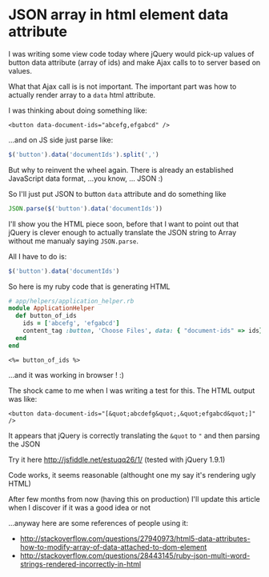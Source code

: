 # JSON array in html element data attribute

I was writing some view code today where jQuery would pick-up
values of button data attribute (array of ids) and make Ajax
calls to to server based on values.

What that Ajax call is is not important. The important part was
how to actually render array to a `data` html attribute.

I was thinking about doing something like:

```markup
<button data-document-ids="abcefg,efgabcd" />
```

...and on JS side just parse like:

```javascript
$('button').data('documentIds').split(',')
```

But why to reinvent the wheel again. There is already an established
JavaScript data format, ...you know, ... JSON :)

So I'll just put JSON to button `data` attribute and do something like


```javascript
JSON.parse($('button').data('documentIds'))
```

I'll show you the HTML piece soon, before that I want to point out
that jQuery is clever enough to actually translate the JSON string to
Array without me manualy saying `JSON.parse`.

All I have to do is:

```javascript
$('button').data('documentIds')
```

So here is my ruby code  that is generating HTML

```ruby
# app/helpers/application_helper.rb
module ApplicationHelper
  def button_of_ids
    ids = ['abcefg', 'efgabcd']
    content_tag :button, 'Choose Files', data: { "document-ids" => ids}
  end
end
```

```markup
<%= button_of_ids %>
```

...and it was working in browser ! :)

The shock came to me when I was writing a test for this. The HTML output
was like:

```markup
<button data-document-ids="[&quot;abcdefg&quot;,&quot;efgabcd&quot;]" />
```

It appears that jQuery is correctly translating the `&quot` to `"` and then
parsing the JSON

Try it here http://jsfiddle.net/estuqq26/1/  (tested with jQuery 1.9.1)

Code works, it seems reasonable (althought one my say it's rendering ugly HTML)

After few months from now (having this on production) I'll update this article
when I discover if it was a good idea or not

...anyway here are some references of people using it:

* http://stackoverflow.com/questions/27940973/html5-data-attributes-how-to-modify-array-of-data-attached-to-dom-element
* http://stackoverflow.com/questions/28443145/ruby-json-multi-word-strings-rendered-incorrectly-in-html

